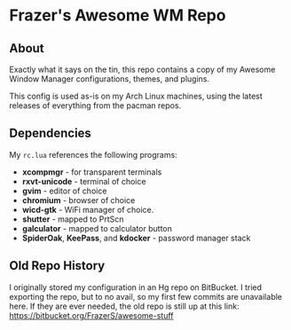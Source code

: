 # Frazer's Awesome WM Repo

## About
Exactly what it says on the tin, this repo contains a copy of my Awesome Window Manager configurations, themes, and plugins.

This config is used as-is on my Arch Linux machines, using the latest releases of everything from the pacman repos.

## Dependencies
My `rc.lua` references the following programs:
* **xcompmgr** - for transparent terminals
* **rxvt-unicode** - terminal of choice
* **gvim** - editor of choice
* **chromium** - browser of choice
* **wicd-gtk** - WiFi manager of choice.
* **shutter** - mapped to PrtScn
* **galculator** - mapped to calculator button
* **SpiderOak**, **KeePass**, and **kdocker** - password manager stack

## Old Repo History
I originally stored my configuration in an Hg repo on BitBucket. I tried exporting the repo, but to no avail, so my first few commits are unavailable here. If they are ever needed, the old repo is still up at this link: https://bitbucket.org/FrazerS/awesome-stuff
